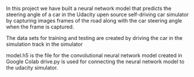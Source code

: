 In this project we have built a neural network model that predicts the steering angle of a car
in the Udacity upen source self-driving car simulator by capturing images frames of the road 
along with the car steering angle when the frame is captured.

The data sets for training and testing are created by driving the car in the simulation track in the simulator



 model.h5 is the file for the convolutional neural network model created in Google Colab
 drive.py is used for connecting the neural network model to the udacity simulator.
